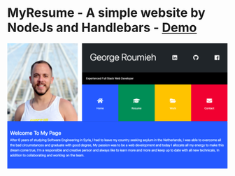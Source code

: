 # MyResume - A simple website by NodeJs and Handlebars - <a href="https://portfolio-ggg.herokuapp.com/">Demo</a>

<img  src='./public/img/home.png' >
